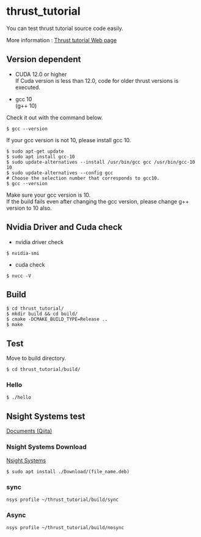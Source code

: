 # thrust_tutorial
You can test thrust tutorial source code easily.

More information : [Thrust tutorial Web page](https://docs.nvidia.com/cuda/thrust/)

## Version dependent
- CUDA 12.0 or higher  
If Cuda version is less than 12.0, code for older thrust versions is executed.

- gcc 10  
(g++ 10)  

Check it out with the command below.
```
$ gcc --version
```

If your gcc version is not 10, please install gcc 10.
```
$ sudo apt-get update
$ sudo apt install gcc-10
$ sudo update-alternatives --install /usr/bin/gcc gcc /usr/bin/gcc-10 10
$ sudo update-alternatives --config gcc
# Choose the selection number that corresponds to gcc10.
$ gcc --version
```
Make sure your gcc version is 10.  
If the build fails even after changing the gcc version, please change g++ version to 10 also.

## Nvidia Driver and Cuda check
- nvidia driver check
```
$ nvidia-smi
```
- cuda check
```
$ nvcc -V
```

## Build
```
$ cd thrust_tutorial/
$ mkdir build && cd build/
$ cmake -DCMAKE_BUILD_TYPE=Release ..
$ make
```

## Test
Move to build directory.
```
$ cd thrust_tutorial/build/
```

### Hello
```
$ ./hello
```

## Nsight Systems test
[Documents (Qiita)]()

### Nsight Systems Download
[Nsight Systems](https://developer.nvidia.com/gameworksdownload#?dn=nsight-systems)

```
$ sudo apt install ./Download/(file_name.deb)
```

### sync
```
nsys profile ~/thrust_tutorial/build/sync
```

### Async
```
nsys profile ~/thrust_tutorial/build/nosync
```